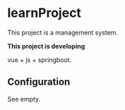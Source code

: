 # learnProject

This project is a management system.

**This project is developing**

vue + js + springboot.

## Configuration

See empty.



